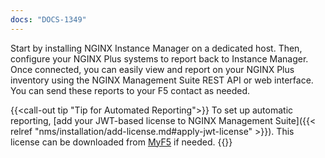 ```yaml
---
docs: "DOCS-1349"
---
```


Start by installing NGINX Instance Manager on a dedicated host. Then, configure your NGINX Plus systems to report back to Instance Manager. Once connected, you can easily view and report on your NGINX Plus inventory using the NGINX Management Suite REST API or web interface. You can send these reports to your F5 contact as needed.


{{<call-out tip "Tip for Automated Reporting">}}
To set up automatic reporting, [add your JWT-based license to NGINX Management Suite]({{< relref "nms/installation/add-license.md#apply-jwt-license" >}}). This license can be downloaded from [MyF5](https://account.f5.com/myf5) if needed.
{{</call-out>}}
